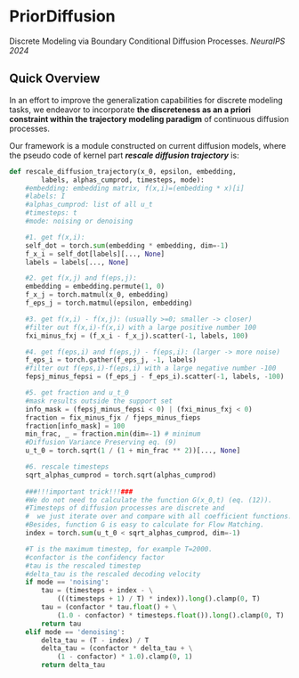 # PriorDiffusion
Discrete Modeling via Boundary Conditional Diffusion Processes. *NeuraIPS 2024*

## Quick Overview
In an effort to improve the generalization capabilities for discrete modeling tasks, we endeavor to incorporate **the discreteness as an a priori constraint within the trajectory modeling paradigm** of continuous diffusion processes.

Our framework is a module constructed on current diffusion models, where the pseudo code of kernel part ***rescale diffusion trajectory*** is:
```Python traceback
def rescale_diffusion_trajectory(x_0, epsilon, embedding, 
        labels, alphas_cumprod, timesteps, mode):
    #embedding: embedding matrix, f(x,i)=(embedding * x)[i]
    #labels: I
    #alphas_cumprod: list of all u_t
    #timesteps: t
    #mode: noising or denoising

    #1. get f(x,i):
    self_dot = torch.sum(embedding * embedding, dim=-1)
    f_x_i = self_dot[labels][..., None]
    labels = labels[..., None]

    #2. get f(x,j) and f(eps,j):
    embedding = embedding.permute(1, 0)
    f_x_j = torch.matmul(x_0, embedding)
    f_eps_j = torch.matmul(epsilon, embedding)

    #3. get f(x,i) - f(x,j): (usually >=0; smaller -> closer)
    #filter out f(x,i)-f(x,i) with a large positive number 100
    fxi_minus_fxj = (f_x_i - f_x_j).scatter(-1, labels, 100)

    #4. get f(eps,i) and f(eps,j) - f(eps,i): (larger -> more noise)
    f_eps_i = torch.gather(f_eps_j, -1, labels)
    #filter out f(eps,i)-f(eps,i) with a large negative number -100
    fepsj_minus_fepsi = (f_eps_j - f_eps_i).scatter(-1, labels, -100)

    #5. get fraction and u_t_0
    #mask results outside the support set
    info_mask = (fepsj_minus_fepsi < 0) | (fxi_minus_fxj < 0)
    fraction = fix_minus_fjx / fjeps_minus_fieps
    fraction[info_mask] = 100
    min_frac, _ = fraction.min(dim=-1) # minimum
    #Diffusion Variance Preserving eq. (9)
    u_t_0 = torch.sqrt(1 / (1 + min_frac ** 2))[..., None]

    #6. rescale timesteps
    sqrt_alphas_cumprod = torch.sqrt(alphas_cumprod)
    
    ###!!!important trick!!!###
    #We do not need to calculate the function G(x_0,t) (eq. (12)).
    #Timesteps of diffusion processes are discrete and
    #  we just iterate over and compare with all coefficient functions.
    #Besides, function G is easy to calculate for Flow Matching.
    index = torch.sum(u_t_0 < sqrt_alphas_cumprod, dim=-1)

    #T is the maximum timestep, for example T=2000.
    #confactor is the confidency factor
    #tau is the rescaled timestep
    #delta_tau is the rescaled decoding velocity
    if mode == 'noising':
        tau = (timesteps + index - \
            (((timesteps + 1) / T) * index)).long().clamp(0, T)
        tau = (confactor * tau.float() + \
            (1.0 - confactor) * timesteps.float()).long().clamp(0, T)
        return tau
    elif mode == 'denoising':
        delta_tau = (T - index) / T
        delta_tau = (confactor * delta_tau + \
            (1 - confactor) * 1.0).clamp(0, 1)
        return delta_tau
```
